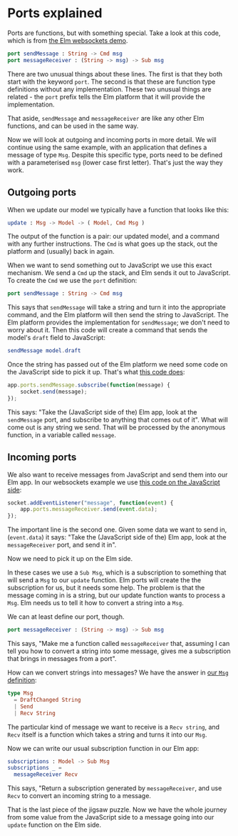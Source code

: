 # Ports explained

Ports are functions, but with something special. Take a look
at this code, which is from
[the Elm websockets demo](https://github.com/elm-community/js-integration-examples/blob/8291cb6a3e182ef6d8f1fc994cdee2e713d0776a/websockets/src/Main.elm#L29).

```elm
port sendMessage : String -> Cmd msg
port messageReceiver : (String -> msg) -> Sub msg
```

There are two unusual things about these lines. The first is that they
both start with the keyword `port`. The second is that these are
function type definitions without any implementation. These two unusual
things are related - the `port` prefix tells the Elm platform that it
will provide the implementation.

That aside, `sendMessage` and `messageReceiver` are like any other Elm
functions, and can be used in the same way.

Now we will look at outgoing and incoming ports in more detail.
We will continue using the same example, with an application that
defines a message of type `Msg`.
Despite this specific type, ports need to be defined with a
parameterised `msg` (lower case first letter). That's just the way they work.

## Outgoing ports

When we update our model we typically have a function that looks like this:

```elm
update : Msg -> Model -> ( Model, Cmd Msg )
```

The output of the function is a pair: our updated model, and a command with
any further instructions. The `Cmd` is what goes up the stack, out the
platform and (usually) back in again.

When we want to send something out to JavaScript we use this exact
mechanism. We send a `Cmd` up the stack, and Elm sends it out to JavaScript.
To create the `Cmd` we use the `port` definition:

```elm
port sendMessage : String -> Cmd msg
```

This says that `sendMessage` will take a string and turn it into the
appropriate command, and the Elm platform will then send the string
to JavaScript. The Elm platform provides the implementation for
`sendMessage`; we don't need to worry about it. Then this code will
create a command that sends the model's `draft` field to JavaScript:

```elm
sendMessage model.draft
```

Once the string has passed out of the Elm platform we need some
code on the JavaScript side to pick it up. That's what
[this code does](https://github.com/elm-community/js-integration-examples/blob/8291cb6a3e182ef6d8f1fc994cdee2e713d0776a/websockets/index.html#L26):

```javascript
app.ports.sendMessage.subscribe(function(message) {
    socket.send(message);
});
```

This says: "Take the (JavaScript side of the) Elm app, look at the
`sendMessage` port, and subscribe to anything that comes out of it".
What will come out is any string we send. That will be processed
by the anonymous function, in a variable called `message`.

## Incoming ports

We also want to receive messages from JavaScript and send them into
our Elm app. In our websockets example we use
[this code on the JavaScript
side](https://github.com/elm-community/js-integration-examples/blob/8291cb6a3e182ef6d8f1fc994cdee2e713d0776a/websockets/index.html#L32):

```javascript
socket.addEventListener("message", function(event) {
    app.ports.messageReceiver.send(event.data);
});
```

The important line is the second one. Given some data we want to send in,
(`event.data`) it says: "Take the (JavaScript side of the) Elm app,
look at the `messageReceiver` port, and send it in".

Now we need to pick it up on the Elm side.

In these cases we use a `Sub Msg`, which is a subscription to something
that will send a `Msg` to our `update` function. Elm ports will create
the the subscription for us, but it needs some help. The problem
is that the message coming in is a string, but our update function
wants to process a `Msg`. Elm needs us to tell it how to convert
a string into a `Msg`.

We can at least define our port, though.

```elm
port messageReceiver : (String -> msg) -> Sub msg
```

This says, "Make me a function called `messageReceiver` that, assuming
I can tell you how to convert a string into some message, gives
me a subscription that brings in messages from a port".

How can we convert strings into messages?
We have the answer in [our `Msg` definition](https://github.com/elm-community/js-integration-examples/blob/8291cb6a3e182ef6d8f1fc994cdee2e713d0776a/websockets/src/Main.elm#L54):

```elm
type Msg
  = DraftChanged String
  | Send
  | Recv String
```
The particular kind of message we want to receive is a `Recv string`,
and `Recv` itself is a function which takes a string and turns it
into our `Msg`.

Now we can write our usual subscription function in our Elm app:

```elm
subscriptions : Model -> Sub Msg
subscriptions _ =
  messageReceiver Recv
```

This says, "Return a subscription generated by `messageReceiver`, and use
`Recv` to convert an incoming string to a message.

That is the last piece of the jigsaw puzzle.
Now we have the whole journey from some value from the JavaScript side
to a message going into our `update` function on the Elm side.
